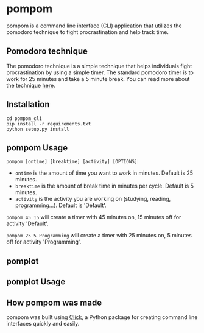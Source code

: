 # pompom

pompom is a command line interface (CLI) application that utilizes the pomodoro technique to fight procrastination and help track time.

## Pomodoro technique

The pomodoro technique is a simple technique that helps individuals fight procrastination by using a simple timer.
The standard pomodoro timer is to work for 25 minutes and take a 5 minute break. You can read more about the technique [here](https://en.wikipedia.org/wiki/Pomodoro_Technique "Pomodoro Technique").

## Installation

<!--`pip install pompom`

OR-->

```git clone https://github.com/connortoliver/pompom
cd pompom_cli
pip install -r requirements.txt
python setup.py install
```

## pompom Usage

`pompom [ontime] [breaktime] [activity] [OPTIONS]`

- `ontime` is the amount of time you want to work in minutes. Default is 25 minutes.
- `breaktime` is the amount of break time in minutes per cycle. Default is 5 minutes.
- `activity` is the activity you are working on (studying, reading, programming...). Default is 'Default'.

`pompom 45 15` will create a timer with 45 minutes on, 15 minutes off for activity 'Default'.

`pompom 25 5 Programming` will create a timer with 25 minutes on, 5 minutes off for activity 'Programming'.

## pomplot

<!--Update with pomplot information-->

## pomplot Usage

<!--Update with pomplot usage-->

## How pompom was made

pompom was built using [Click](https://pypi.org/project/click/ "Click on PyPI"), a Python package for creating command line interfaces quickly and easily.